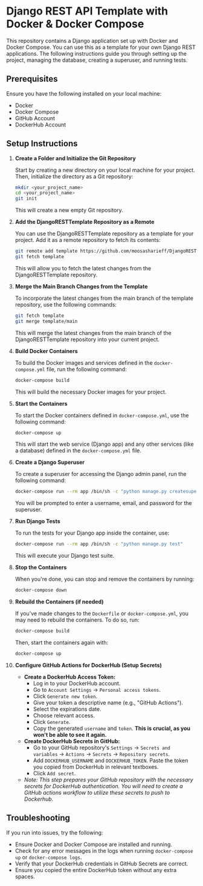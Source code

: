 # Django REST API Template with Docker & Docker Compose

This repository contains a Django application set up with Docker and 
Docker Compose. You can use this as a template for your own Django 
REST applications. The following instructions guide you through setting up 
the project, managing the database, creating a superuser, and running tests.

## Prerequisites

Ensure you have the following installed on your local machine:

- Docker
- Docker Compose
- GitHub Account
- DockerHub Account

## Setup Instructions

1.  **Create a Folder and Initialize the Git Repository**

    Start by creating a new directory on your local machine for your project. Then, initialize the directory as a Git repository:

    ```bash
    mkdir <your_project_name>
    cd <your_project_name>
    git init
    ```

    This will create a new empty Git repository.

2.  **Add the DjangoRESTTemplate Repository as a Remote**

    You can use the DjangoRESTTemplate repository as a template for your project. Add it as a remote repository to fetch its contents:

    ```bash
    git remote add template https://github.com/moosasharieff/DjangoRESTTemplate.git
    git fetch template
    ```

    This will allow you to fetch the latest changes from the DjangoRESTTemplate repository.

3.  **Merge the Main Branch Changes from the Template**

    To incorporate the latest changes from the main branch of the template repository, use the following commands:

    ```bash
    git fetch template
    git merge template/main
    ```

    This will merge the latest changes from the main branch of the DjangoRESTTemplate repository into your current project.

4.  **Build Docker Containers**

    To build the Docker images and services defined in the `docker-compose.yml` file, run the following command:

    ```bash
    docker-compose build
    ```

    This will build the necessary Docker images for your project.

5.  **Start the Containers**

    To start the Docker containers defined in `docker-compose.yml`, use the following command:

    ```bash
    docker-compose up
    ```

    This will start the web service (Django app) and any other services (like a database) defined in the `docker-compose.yml` file.

6.  **Create a Django Superuser**

    To create a superuser for accessing the Django admin panel, run the following command:

    ```bash
    docker-compose run --rm app /bin/sh -c "python manage.py createsuperuser"
    ```

    You will be prompted to enter a username, email, and password for the superuser.

7.  **Run Django Tests**

    To run the tests for your Django app inside the container, use:

    ```bash
    docker-compose run --rm app /bin/sh -c "python manage.py test"
    ```

    This will execute your Django test suite.

8.  **Stop the Containers**

    When you're done, you can stop and remove the containers by running:

    ```bash
    docker-compose down
    ```

9.  **Rebuild the Containers (if needed)**

    If you've made changes to the `Dockerfile` or `docker-compose.yml`, you may need to rebuild the containers. To do so, run:

    ```bash
    docker-compose build
    ```

    Then, start the containers again with:

    ```bash
    docker-compose up
    ```

10. **Configure GitHub Actions for DockerHub (Setup Secrets)**

    -   **Create a DockerHub Access Token:**
        -   Log in to your DockerHub account.
        -   Go to `Account Settings` -> `Personal access tokens`.
        -   Click `Generate new token`.
        -   Give your token a descriptive name (e.g., "GitHub Actions").
        -   Select the expirations date.
        -   Choose relevant access.
        -   Click `Generate`.
        -   Copy the generated `username` and `token`. **This is crucial, as you won't be able to see it again.**
    -   **Create DockerHub Secrets in GitHub:**
        -   Go to your GitHub repository's `Settings` -> `Secrets and variables` -> `Actions` -> `Secrets` -> `Repository secrets`.
        -   Add `DOCKERHUB_USERNAME` and `DOCKERHUB_TOKEN`. Paste the token you copied from DockerHub in relevant textboxes.
        -   Click `Add secret`.
    -   *Note: This step prepares your GitHub repository with the necessary secrets for DockerHub authentication. You will need to create a GitHub actions workflow to utilize these secrets to push to Dockerhub.*

## Troubleshooting

If you run into issues, try the following:

-   Ensure Docker and Docker Compose are installed and running.
-   Check for any error messages in the logs when running `docker-compose up` or `docker-compose logs`.
-   Verify that your DockerHub credentials in GitHub Secrets are correct.
-   Ensure you copied the entire DockerHub token without any extra spaces.